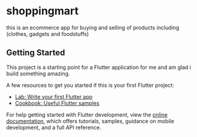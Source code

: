# shoppingmart

this is an ecommerce app for buying and selling of products including (clothes, gadgets and foodstuffs)

## Getting Started

This project is a starting point for a Flutter application for me and am glad i build something amazing.

A few resources to get you started if this is your first Flutter project:

- [Lab: Write your first Flutter app](https://docs.flutter.dev/get-started/codelab)
- [Cookbook: Useful Flutter samples](https://docs.flutter.dev/cookbook)

For help getting started with Flutter development, view the
[online documentation](https://docs.flutter.dev/), which offers tutorials,
samples, guidance on mobile development, and a full API reference.
